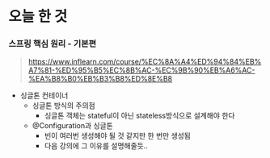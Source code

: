 # 오늘 한 것

### 스프링 핵심 원리 - 기본편

> https://www.inflearn.com/course/%EC%8A%A4%ED%94%84%EB%A7%81-%ED%95%B5%EC%8B%AC-%EC%9B%90%EB%A6%AC-%EA%B8%B0%EB%B3%B8%ED%8E%B8


- 싱글톤 컨테이너
    - 싱글톤 방식의 주의점
        - 싱글톤 객체는 stateful이 아닌 stateless방식으로 설계해야 한다
    - @Configuration과 싱글톤
        - 빈이 여러번 생성해야 될 것 같지만 한 번만 생성됨
        - 다음 강의에 그 이유를 설명해줄듯..